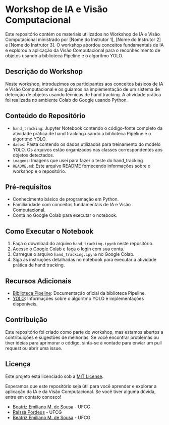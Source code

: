 # Workshop de IA e Visão Computacional

Este repositório contém os materiais utilizados no Workshop de IA e Visão Computacional ministrado por [Nome do Instrutor 1], [Nome do Instrutor 2] e [Nome do Instrutor 3]. O workshop abordou conceitos fundamentais de IA e explorou a aplicação da Visão Computacional para o reconhecimento de objetos usando a biblioteca Pipeline e o algoritmo YOLO.

## Descrição do Workshop

Neste workshop, introduzimos os participantes aos conceitos básicos de IA e Visão Computacional e os guiamos na implementação de um sistema de detecção de objetos usando técnicas de hand tracking. A atividade prática foi realizada no ambiente Colab do Google usando Python.

## Conteúdo do Repositório

- `hand_tracking`: Jupyter Notebook contendo o código-fonte completo da atividade prática de hand tracking usando a biblioteca Pipeline e o algoritmo YOLO.
- `dados`: Pasta contendo os dados utilizados para treinamento do modelo YOLO. Os arquivos estão organizados nas classes correspondentes aos objetos detectados.
- `imagens`: Imagens que usei para fazer o teste do hand_tracking
- `README.md`: Este arquivo README fornecendo informações sobre o workshop e o repositório.

## Pré-requisitos

- Conhecimento básico de programação em Python.
- Familiaridade com conceitos fundamentais de IA e Visão Computacional.
- Conta no Google Colab para executar o notebook.

## Como Executar o Notebook

1. Faça o download do arquivo `hand_tracking.ipynb` neste repositório.
2. Acesse o [Google Colab](https://colab.research.google.com/) e faça o login com sua conta.
3. Carregue o arquivo `hand_tracking.ipynb` no Google Colab.
4. Siga as instruções detalhadas no notebook para executar a atividade prática de hand tracking.

## Recursos Adicionais

- [Biblioteca Pipeline](https://exemplo.com): Documentação oficial da biblioteca Pipeline.
- [YOLO](https://exemplo.com): Informações sobre o algoritmo YOLO e implementações disponíveis.

## Contribuição

Este repositório foi criado como parte do workshop, mas estamos abertos a contribuições e sugestões de melhorias. Se você encontrar problemas ou tiver ideias para aprimorar o código, sinta-se à vontade para enviar um pull request ou abrir uma issue.

## Licença

Este projeto está licenciado sob a [MIT License](https://opensource.org/licenses/MIT).

Esperamos que este repositório seja útil para você aprender e explorar a aplicação da IA e da Visão Computacional. Se você tiver alguma dúvida, entre em contato conosco!

- [Beatriz Emiliano M. de Sousa](https://github.com/beatriz-emiliano) - UFCG
- [Raissa Pordeus]([-](https://github.com/Raissa-Pordeus)) - UFCG
- [Beatriz Emiliano M. de Sousa](https://github.com) - UFCG
